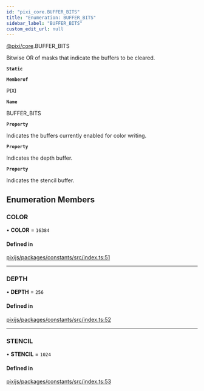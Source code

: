```yaml
---
id: "pixi_core.BUFFER_BITS"
title: "Enumeration: BUFFER_BITS"
sidebar_label: "BUFFER_BITS"
custom_edit_url: null
---
```


[@pixi/core](../modules/pixi_core.md).BUFFER_BITS

Bitwise OR of masks that indicate the buffers to be cleared.

**`Static`**

**`Memberof`**

PIXI

**`Name`**

BUFFER_BITS

**`Property`**

Indicates the buffers currently enabled for color writing.

**`Property`**

Indicates the depth buffer.

**`Property`**

Indicates the stencil buffer.

## Enumeration Members

### COLOR

• **COLOR** = ``16384``

#### Defined in

[pixijs/packages/constants/src/index.ts:51](https://github.com/pixijs/pixijs/blob/2194fe5c5/packages/constants/src/index.ts#L51)

___

### DEPTH

• **DEPTH** = ``256``

#### Defined in

[pixijs/packages/constants/src/index.ts:52](https://github.com/pixijs/pixijs/blob/2194fe5c5/packages/constants/src/index.ts#L52)

___

### STENCIL

• **STENCIL** = ``1024``

#### Defined in

[pixijs/packages/constants/src/index.ts:53](https://github.com/pixijs/pixijs/blob/2194fe5c5/packages/constants/src/index.ts#L53)
